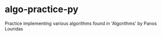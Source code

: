 # algo-practice-py
Practice implementing various algorithms found in 'Algorithms' by Panos Louridas

